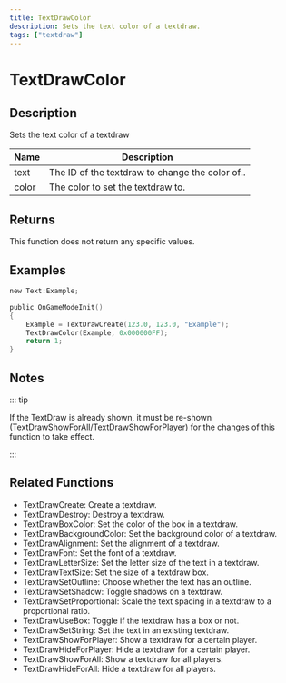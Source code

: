 ```yaml
---
title: TextDrawColor
description: Sets the text color of a textdraw.
tags: ["textdraw"]
---
```


# TextDrawColor

<TagLinks />

## Description

Sets the text color of a textdraw

| Name  | Description                                     |
| ----- | ----------------------------------------------- |
| text  | The ID of the textdraw to change the color of.. |
| color | The color to set the textdraw to.               |

## Returns

This function does not return any specific values.

## Examples

```c
new Text:Example;

public OnGameModeInit()
{
    Example = TextDrawCreate(123.0, 123.0, "Example");
    TextDrawColor(Example, 0x000000FF);
    return 1;
}
```

## Notes

::: tip

If the TextDraw is already shown, it must be re-shown (TextDrawShowForAll/TextDrawShowForPlayer) for the changes of this function to take effect.

:::

## Related Functions

- TextDrawCreate: Create a textdraw.
- TextDrawDestroy: Destroy a textdraw.
- TextDrawBoxColor: Set the color of the box in a textdraw.
- TextDrawBackgroundColor: Set the background color of a textdraw.
- TextDrawAlignment: Set the alignment of a textdraw.
- TextDrawFont: Set the font of a textdraw.
- TextDrawLetterSize: Set the letter size of the text in a textdraw.
- TextDrawTextSize: Set the size of a textdraw box.
- TextDrawSetOutline: Choose whether the text has an outline.
- TextDrawSetShadow: Toggle shadows on a textdraw.
- TextDrawSetProportional: Scale the text spacing in a textdraw to a proportional ratio.
- TextDrawUseBox: Toggle if the textdraw has a box or not.
- TextDrawSetString: Set the text in an existing textdraw.
- TextDrawShowForPlayer: Show a textdraw for a certain player.
- TextDrawHideForPlayer: Hide a textdraw for a certain player.
- TextDrawShowForAll: Show a textdraw for all players.
- TextDrawHideForAll: Hide a textdraw for all players.
